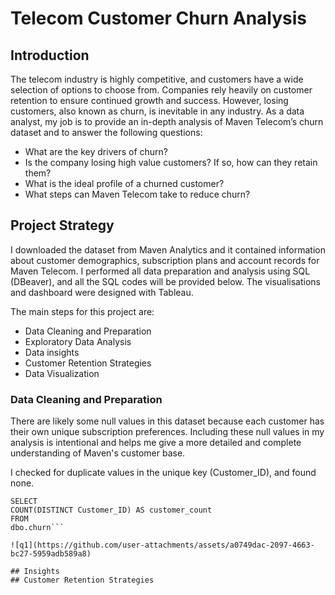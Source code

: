 # Telecom Customer Churn Analysis
## Introduction
The telecom industry is highly competitive, and customers have a wide selection of options to choose from. Companies rely heavily on customer retention to ensure continued growth and success. However, losing customers, also known as churn, is inevitable in any industry. As a data analyst, my job is to provide an in-depth analysis of Maven Telecom’s churn dataset and to answer the following questions:
* What are the key drivers of churn?
* Is the company losing high value customers? If so, how can they retain them?
* What is the ideal profile of a churned customer?
* What steps can Maven Telecom take to reduce churn?
## Project Strategy
I downloaded the dataset from Maven Analytics and it contained information about customer demographics, subscription plans and account records for Maven Telecom. I performed all data preparation and analysis using SQL (DBeaver), and all the SQL codes will be provided below. The visualisations and dashboard were designed with Tableau.

The main steps for this project are:
* Data Cleaning and Preparation
* Exploratory Data Analysis
* Data insights
* Customer Retention Strategies
* Data Visualization

### Data Cleaning and Preparation
There are likely some null values in this dataset because each customer has their own unique subscription preferences. Including these null values in my analysis is intentional and helps me give a more detailed and complete understanding of Maven's customer base.

I checked for duplicate values in the unique key (Customer_ID), and found none.
```-- Total Number of customers
SELECT
COUNT(DISTINCT Customer_ID) AS customer_count
FROM
dbo.churn```

![q1](https://github.com/user-attachments/assets/a0749dac-2097-4663-bc27-5959adb589a8)

## Insights
## Customer Retention Strategies
